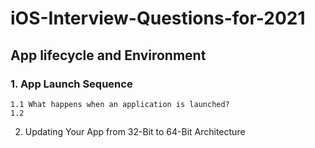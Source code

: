 # iOS-Interview-Questions-for-2021


## App lifecycle and Environment

### 1. App Launch Sequence

    1.1 What happens when an application is launched?
    1.2 


2. Updating Your App from 32-Bit to 64-Bit Architecture

